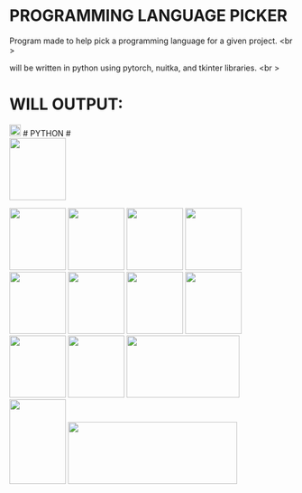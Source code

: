 # PROGRAMMING LANGUAGE PICKER #

Program made to help pick a programming language for a given project. <br \>



will be written in python using pytorch, nuitka, and tkinter libraries. <br \>


# WILL OUTPUT: #
<img src="https://github.com/wettestsock/language-picker/assets/119987092/9adf8f95-7625-4a7e-8a80-35380450797d" width="20" height="21"> # PYTHON # <br />
<img src="https://github.com/wettestsock/language-picker/assets/119987092/bdcc577f-115b-46a5-b438-aa41242630b4" width="100" height="110"> 

<img src="https://github.com/wettestsock/language-picker/assets/119987092/80291a15-e79d-425d-a992-9d8fa35cf48a" width="100" height="110">

<img src="https://github.com/wettestsock/language-picker/assets/119987092/13034508-b0ce-48d5-82e9-976c50f36349" width="100" height="110">

<img src="https://github.com/wettestsock/language-picker/assets/119987092/832dcb10-8039-41e7-8cc2-ff70846edcf4" width="100" height="110">

<img src="https://github.com/wettestsock/language-picker/assets/119987092/8454841b-d2fe-4364-8664-e8fa5b2ef1fe)" width="100" height="110">

<img src="https://github.com/wettestsock/language-picker/assets/119987092/10ee0224-05f4-475c-b4cd-09cf76d71a64" width="100" height="110">

<img src="https://github.com/wettestsock/language-picker/assets/119987092/40ef981c-687a-4ae7-9efe-0fa7a220accd" width="100" height="110">

<img src="https://github.com/wettestsock/language-picker/assets/119987092/56ee2534-5582-4dae-9018-8e074c7b28f4" width="100" height="110">

<img src="https://github.com/wettestsock/language-picker/assets/119987092/d5bc4218-94ad-4b85-b5b1-ae33b00188c9" width="100" height="110">

<img src="https://github.com/wettestsock/language-picker/assets/119987092/96deb64b-4cbe-4665-b8d8-c1a64a975106" width="100" height="110">

<img src="https://github.com/wettestsock/language-picker/assets/119987092/fd51c114-1b5f-4ffa-9691-6f822d3ea136" width="100" height="110">

<img src="https://github.com/wettestsock/language-picker/assets/119987092/23a5ed2c-e7a8-459c-b4ba-e1d5e030558b" width="200" height="110">

<img src="https://github.com/wettestsock/language-picker/assets/119987092/31d52254-1f34-4e8f-8978-6c1c3a1279fc" width="100" height="150">

<img src="https://github.com/wettestsock/language-picker/assets/119987092/f6d15b14-98db-4d08-9e85-f2b28c320501" width="300" height="110">




